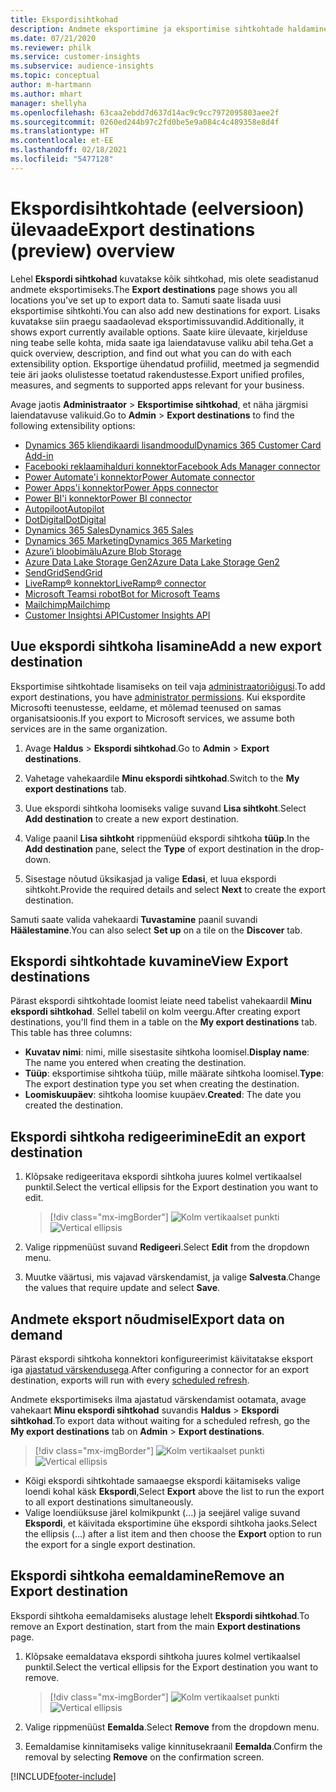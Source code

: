 ```yaml
---
title: Ekspordisihtkohad
description: Andmete eksportimine ja eksportimise sihtkohtade haldamine.
ms.date: 07/21/2020
ms.reviewer: philk
ms.service: customer-insights
ms.subservice: audience-insights
ms.topic: conceptual
author: m-hartmann
ms.author: mhart
manager: shellyha
ms.openlocfilehash: 63caa2ebdd7d637d14ac9c9cc7972095803aee2f
ms.sourcegitcommit: 0260ed244b97c2fd0be5e9a084c4c489358e8d4f
ms.translationtype: HT
ms.contentlocale: et-EE
ms.lasthandoff: 02/18/2021
ms.locfileid: "5477128"
---
```

# <a name="export-destinations-preview-overview"></a><span data-ttu-id="15b8f-103">Ekspordisihtkohtade (eelversioon) ülevaade</span><span class="sxs-lookup"><span data-stu-id="15b8f-103">Export destinations (preview) overview</span></span>

<span data-ttu-id="15b8f-104">Lehel **Ekspordi sihtkohad** kuvatakse kõik sihtkohad, mis olete seadistanud andmete eksportimiseks.</span><span class="sxs-lookup"><span data-stu-id="15b8f-104">The **Export destinations** page shows you all locations you've set up to export data to.</span></span> <span data-ttu-id="15b8f-105">Samuti saate lisada uusi eksportimise sihtkohti.</span><span class="sxs-lookup"><span data-stu-id="15b8f-105">You can also add new destinations for export.</span></span> <span data-ttu-id="15b8f-106">Lisaks kuvatakse siin praegu saadaolevad eksportimissuvandid.</span><span class="sxs-lookup"><span data-stu-id="15b8f-106">Additionally, it shows export currently available options.</span></span> <span data-ttu-id="15b8f-107">Saate kiire ülevaate, kirjelduse ning teabe selle kohta, mida saate iga laiendatavuse valiku abil teha.</span><span class="sxs-lookup"><span data-stu-id="15b8f-107">Get a quick overview, description, and find out what you can do with each extensibility option.</span></span> <span data-ttu-id="15b8f-108">Eksportige ühendatud profiilid, meetmed ja segmendid teie äri jaoks olulistesse toetatud rakendustesse.</span><span class="sxs-lookup"><span data-stu-id="15b8f-108">Export unified profiles, measures, and segments to supported apps relevant for your business.</span></span>

<span data-ttu-id="15b8f-109">Avage jaotis **Administraator** > **Eksportimise sihtkohad**, et näha järgmisi laiendatavuse valikuid.</span><span class="sxs-lookup"><span data-stu-id="15b8f-109">Go to **Admin** > **Export destinations** to find the following extensibility options:</span></span>

- [<span data-ttu-id="15b8f-110">Dynamics 365 kliendikaardi lisandmoodul</span><span class="sxs-lookup"><span data-stu-id="15b8f-110">Dynamics 365 Customer Card Add-in</span></span>](customer-card-add-in.md)
- [<span data-ttu-id="15b8f-111">Facebooki reklaamihalduri konnektor</span><span class="sxs-lookup"><span data-stu-id="15b8f-111">Facebook Ads Manager connector</span></span>](export-facebook.md)
- [<span data-ttu-id="15b8f-112">Power Automate'i konnektor</span><span class="sxs-lookup"><span data-stu-id="15b8f-112">Power Automate connector</span></span>](export-power-automate.md)
- [<span data-ttu-id="15b8f-113">Power Apps'i konnektor</span><span class="sxs-lookup"><span data-stu-id="15b8f-113">Power Apps connector</span></span>](export-power-apps.md)
- [<span data-ttu-id="15b8f-114">Power BI'i konnektor</span><span class="sxs-lookup"><span data-stu-id="15b8f-114">Power BI connector</span></span>](export-power-bi.md)
- [<span data-ttu-id="15b8f-115">Autopiloot</span><span class="sxs-lookup"><span data-stu-id="15b8f-115">Autopilot</span></span>](export-autopilot.md)
- [<span data-ttu-id="15b8f-116">DotDigital</span><span class="sxs-lookup"><span data-stu-id="15b8f-116">DotDigital</span></span>](export-dotdigital.md)
- [<span data-ttu-id="15b8f-117">Dynamics 365 Sales</span><span class="sxs-lookup"><span data-stu-id="15b8f-117">Dynamics 365 Sales</span></span>](export-dynamics365-sales.md)
- [<span data-ttu-id="15b8f-118">Dynamics 365 Marketing</span><span class="sxs-lookup"><span data-stu-id="15b8f-118">Dynamics 365 Marketing</span></span>](export-dynamics365-marketing.md)
- [<span data-ttu-id="15b8f-119">Azure’i bloobimälu</span><span class="sxs-lookup"><span data-stu-id="15b8f-119">Azure Blob Storage</span></span>](export-azure-blob-storage.md)
- [<span data-ttu-id="15b8f-120">Azure Data Lake Storage Gen2</span><span class="sxs-lookup"><span data-stu-id="15b8f-120">Azure Data Lake Storage Gen2</span></span>](export-azure-data-lake-storage-gen2.md)
- [<span data-ttu-id="15b8f-121">SendGrid</span><span class="sxs-lookup"><span data-stu-id="15b8f-121">SendGrid</span></span>](export-sendgrid.md)
- [<span data-ttu-id="15b8f-122">LiveRamp&reg; konnektor</span><span class="sxs-lookup"><span data-stu-id="15b8f-122">LiveRamp&reg; connector</span></span>](export-liveramp.md)
- [<span data-ttu-id="15b8f-123">Microsoft Teamsi robot</span><span class="sxs-lookup"><span data-stu-id="15b8f-123">Bot for Microsoft Teams</span></span>](export-teams-bot.md)
- [<span data-ttu-id="15b8f-124">Mailchimp</span><span class="sxs-lookup"><span data-stu-id="15b8f-124">Mailchimp</span></span>](export-mailchimp.md)
- [<span data-ttu-id="15b8f-125">Customer Insightsi API</span><span class="sxs-lookup"><span data-stu-id="15b8f-125">Customer Insights API</span></span>](apis.md)

## <a name="add-a-new-export-destination"></a><span data-ttu-id="15b8f-126">Uue ekspordi sihtkoha lisamine</span><span class="sxs-lookup"><span data-stu-id="15b8f-126">Add a new export destination</span></span>

<span data-ttu-id="15b8f-127">Eksportimise sihtkohtade lisamiseks on teil vaja [administraatoriõigusi](permissions.md).</span><span class="sxs-lookup"><span data-stu-id="15b8f-127">To add export destinations, you have [administrator permissions](permissions.md).</span></span> <span data-ttu-id="15b8f-128">Kui ekspordite Microsofti teenustesse, eeldame, et mõlemad teenused on samas organisatsioonis.</span><span class="sxs-lookup"><span data-stu-id="15b8f-128">If you export to Microsoft services, we assume both services are in the same organization.</span></span>

1. <span data-ttu-id="15b8f-129">Avage **Haldus** > **Ekspordi sihtkohad**.</span><span class="sxs-lookup"><span data-stu-id="15b8f-129">Go to **Admin** > **Export destinations**.</span></span>

1. <span data-ttu-id="15b8f-130">Vahetage vahekaardile **Minu ekspordi sihtkohad**.</span><span class="sxs-lookup"><span data-stu-id="15b8f-130">Switch to the **My export destinations** tab.</span></span>

1. <span data-ttu-id="15b8f-131">Uue ekspordi sihtkoha loomiseks valige suvand **Lisa sihtkoht**.</span><span class="sxs-lookup"><span data-stu-id="15b8f-131">Select **Add destination** to create a new export destination.</span></span>

1. <span data-ttu-id="15b8f-132">Valige paanil **Lisa sihtkoht** rippmenüüd ekspordi sihtkoha **tüüp**.</span><span class="sxs-lookup"><span data-stu-id="15b8f-132">In the **Add destination** pane, select the **Type** of export destination in the drop-down.</span></span>

1. <span data-ttu-id="15b8f-133">Sisestage nõutud üksikasjad ja valige **Edasi**, et luua ekspordi sihtkoht.</span><span class="sxs-lookup"><span data-stu-id="15b8f-133">Provide the required details and select **Next** to create the export destination.</span></span>

<span data-ttu-id="15b8f-134">Samuti saate valida vahekaardi **Tuvastamine** paanil suvandi **Häälestamine**.</span><span class="sxs-lookup"><span data-stu-id="15b8f-134">You can also select **Set up** on a tile on the **Discover** tab.</span></span>

## <a name="view-export-destinations"></a><span data-ttu-id="15b8f-135">Ekspordi sihtkohtade kuvamine</span><span class="sxs-lookup"><span data-stu-id="15b8f-135">View Export destinations</span></span>

<span data-ttu-id="15b8f-136">Pärast ekspordi sihtkohtade loomist leiate need tabelist vahekaardil **Minu ekspordi sihtkohad**. Sellel tabelil on kolm veergu.</span><span class="sxs-lookup"><span data-stu-id="15b8f-136">After creating export destinations, you'll find them in a table on the **My export destinations** tab. This table has three columns:</span></span>

- <span data-ttu-id="15b8f-137">**Kuvatav nimi**: nimi, mille sisestasite sihtkoha loomisel.</span><span class="sxs-lookup"><span data-stu-id="15b8f-137">**Display name**: The name you entered when creating the destination.</span></span>
- <span data-ttu-id="15b8f-138">**Tüüp**: eksportimise sihtkoha tüüp, mille määrate sihtkoha loomisel.</span><span class="sxs-lookup"><span data-stu-id="15b8f-138">**Type**: The export destination type you set when creating the destination.</span></span>
- <span data-ttu-id="15b8f-139">**Loomiskuupäev**: sihtkoha loomise kuupäev.</span><span class="sxs-lookup"><span data-stu-id="15b8f-139">**Created**: The date you created the destination.</span></span>

## <a name="edit-an-export-destination"></a><span data-ttu-id="15b8f-140">Ekspordi sihtkoha redigeerimine</span><span class="sxs-lookup"><span data-stu-id="15b8f-140">Edit an export destination</span></span>

1. <span data-ttu-id="15b8f-141">Klõpsake redigeeritava ekspordi sihtkoha juures kolmel vertikaalsel punktil.</span><span class="sxs-lookup"><span data-stu-id="15b8f-141">Select the vertical ellipsis for the Export destination you want to edit.</span></span>

   > [!div class="mx-imgBorder"]
   > <span data-ttu-id="15b8f-142">![Kolm vertikaalset punkti](media/export-destinations-page-ellipsis.png "Kolm vertikaalset punkti")</span><span class="sxs-lookup"><span data-stu-id="15b8f-142">![Vertical ellipsis](media/export-destinations-page-ellipsis.png "Vertical ellipsis")</span></span>

1. <span data-ttu-id="15b8f-143">Valige rippmenüüst suvand **Redigeeri**.</span><span class="sxs-lookup"><span data-stu-id="15b8f-143">Select **Edit** from the dropdown menu.</span></span>

1. <span data-ttu-id="15b8f-144">Muutke väärtusi, mis vajavad värskendamist, ja valige **Salvesta**.</span><span class="sxs-lookup"><span data-stu-id="15b8f-144">Change the values that require update and select **Save**.</span></span>

## <a name="export-data-on-demand"></a><span data-ttu-id="15b8f-145">Andmete eksport nõudmisel</span><span class="sxs-lookup"><span data-stu-id="15b8f-145">Export data on demand</span></span>

<span data-ttu-id="15b8f-146">Pärast ekspordi sihtkoha konnektori konfigureerimist käivitatakse eksport iga [ajastatud värskendusega](system.md#schedule-tab).</span><span class="sxs-lookup"><span data-stu-id="15b8f-146">After configuring a connector for an export destination, exports will run with every [scheduled refresh](system.md#schedule-tab).</span></span>

<span data-ttu-id="15b8f-147">Andmete eksportimiseks ilma ajastatud värskendamist ootamata, avage vahekaart **Minu ekspordi sihtkohad** suvandis **Haldus** > **Ekspordi sihtkohad**.</span><span class="sxs-lookup"><span data-stu-id="15b8f-147">To export data without waiting for a scheduled refresh, go the **My export destinations** tab on **Admin** > **Export destinations**.</span></span>

> [!div class="mx-imgBorder"]
> <span data-ttu-id="15b8f-148">![Kolm vertikaalset punkti](media/export-destinations-page-ellipsis.png "Kolm vertikaalset punkti")</span><span class="sxs-lookup"><span data-stu-id="15b8f-148">![Vertical ellipsis](media/export-destinations-page-ellipsis.png "Vertical ellipsis")</span></span>

- <span data-ttu-id="15b8f-149">Kõigi ekspordi sihtkohtade samaaegse ekspordi käitamiseks valige loendi kohal käsk **Ekspordi**,</span><span class="sxs-lookup"><span data-stu-id="15b8f-149">Select **Export** above the list to run the export to all export destinations simultaneously.</span></span>
- <span data-ttu-id="15b8f-150">Valige loendiüksuse järel kolmikpunkt (...) ja seejärel valige suvand **Ekspordi**, et käivitada eksportimine ühe ekspordi sihtkoha jaoks.</span><span class="sxs-lookup"><span data-stu-id="15b8f-150">Select the ellipsis (...) after a list item and then choose the **Export** option to run the export for a single export destination.</span></span>

## <a name="remove-an-export-destination"></a><span data-ttu-id="15b8f-151">Ekspordi sihtkoha eemaldamine</span><span class="sxs-lookup"><span data-stu-id="15b8f-151">Remove an Export destination</span></span>

<span data-ttu-id="15b8f-152">Ekspordi sihtkoha eemaldamiseks alustage lehelt **Ekspordi sihtkohad**.</span><span class="sxs-lookup"><span data-stu-id="15b8f-152">To remove an Export destination, start from the main **Export destinations** page.</span></span>

1. <span data-ttu-id="15b8f-153">Klõpsake eemaldatava ekspordi sihtkoha juures kolmel vertikaalsel punktil.</span><span class="sxs-lookup"><span data-stu-id="15b8f-153">Select the vertical ellipsis for the Export destination you want to remove.</span></span>

   > [!div class="mx-imgBorder"]
   > <span data-ttu-id="15b8f-154">![Kolm vertikaalset punkti](media/export-destinations-page-ellipsis.png "Kolm vertikaalset punkti")</span><span class="sxs-lookup"><span data-stu-id="15b8f-154">![Vertical ellipsis](media/export-destinations-page-ellipsis.png "Vertical ellipsis")</span></span>

2. <span data-ttu-id="15b8f-155">Valige rippmenüüst **Eemalda**.</span><span class="sxs-lookup"><span data-stu-id="15b8f-155">Select **Remove** from the dropdown menu.</span></span>

3. <span data-ttu-id="15b8f-156">Eemaldamise kinnitamiseks valige kinnitusekraanil **Eemalda**.</span><span class="sxs-lookup"><span data-stu-id="15b8f-156">Confirm the removal by selecting **Remove** on the confirmation screen.</span></span>


[!INCLUDE[footer-include](../includes/footer-banner.md)]